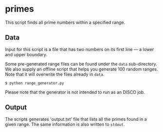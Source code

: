 # primes

This script finds all prime numbers within a specified range.

## Data

Input for this script is a file that has two numbers on its first line &mdash; a lower and upper boundary.

Some pre-generated range files can be found under the `data` sub-directory. 
We also supply an offline script that helps you generate 100 random ranges. Note that it will overwrite the files already in `data`.

```
$ python range_generator.py
```

Please note that the generator is not intended to run as an DISCO job.

## Output

The scripts generates 'output.txt' file that lists all the primes found in a given range. 
The same information is also written to `stdout`.